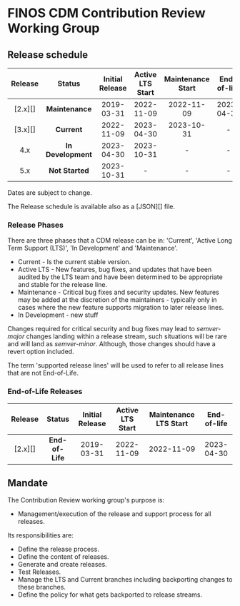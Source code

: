 # FINOS CDM Contribution Review Working Group

## Release schedule

| Release  | Status              | Initial Release | Active LTS Start | Maintenance Start | End-of-life               |
| :--:     | :---:               |  :---:          | :---:            | :---:             | :---:                     |
| [2.x][]  | **Maintenance**     |  2019-03-31     | 2022-11-09       | 2022-11-09        | 2023-04-30                |
| [3.x][]  | **Current**         |  2022-11-09     | 2023-04-30       | 2023-10-31        | -                         |
| 4.x      | **In Development**  |  2023-04-30     | 2023-10-31       | -                 | -                         |
| 5.x      | **Not Started**     |  2023-10-31     | -                | -                 | -                         | 

Dates are subject to change.


The Release schedule is available also as a [JSON][] file.

### Release Phases

There are three phases that a CDM release can be in: 'Current', 'Active
Long Term Support (LTS)', 'In Development' and 'Maintenance'.

 * Current - Is the current stable version.
 * Active LTS - New features, bug fixes, and updates that have been audited by
 the LTS team and have been determined to be appropriate and stable for the
 release line.
 * Maintenance - Critical bug fixes and security updates. New features may be
 added at the discretion of the maintainers - typically only in cases where
 the new feature supports migration to later release lines.
 * In Development - new stuff

Changes required for critical security and bug fixes may lead to *semver-major*
changes landing within a release stream, such situations will be rare and will
land as *semver-minor*. Although, those changes should have a revert option included.

The term 'supported release lines' will be used to refer to all release lines
that are not End-of-Life.

### End-of-Life Releases

|  Release |      Status     |  Initial Release | Active LTS Start | Maintenance LTS Start | End-of-life |
|:--------:|:---------------:|:----------------:|:----------------:|:---------------------:|:-----------:|
| [2.x][]  | **End-of-Life** |   2019-03-31     | 2022-11-09       | 2022-11-09            | 2023-04-30  |

## Mandate

The Contribution Review working group's purpose is:

* Management/execution of the release and support process for all releases.

Its responsibilities are:

* Define the release process.
* Define the content of releases.
* Generate and create releases.
* Test Releases.
* Manage the LTS and Current branches including backporting changes to
  these branches.
* Define the policy for what gets backported to release streams.
